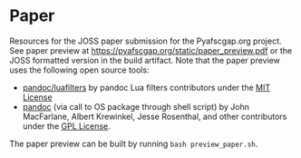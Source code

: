 Paper
================================================================================
Resources for the JOSS paper submission for the Pyafscgap.org project. See paper preview at https://pyafscgap.org/static/paper_preview.pdf or the JOSS formatted version in the build artifact. Note that the paper preview uses the following open source tools:

 - [pandoc/luafilters](https://github.com/pandoc/lua-filters) by pandoc Lua filters contributors under the [MIT License](https://github.com/pandoc/lua-filters/blob/master/LICENSE)
 - [pandoc](https://pandoc.org/) (via call to OS package through shell script) by John MacFarlane, Albert Krewinkel, Jesse Rosenthal, and other contributors under the [GPL License](https://github.com/jgm/pandoc#license).

The paper preview can be built by running `bash preview_paper.sh`.
